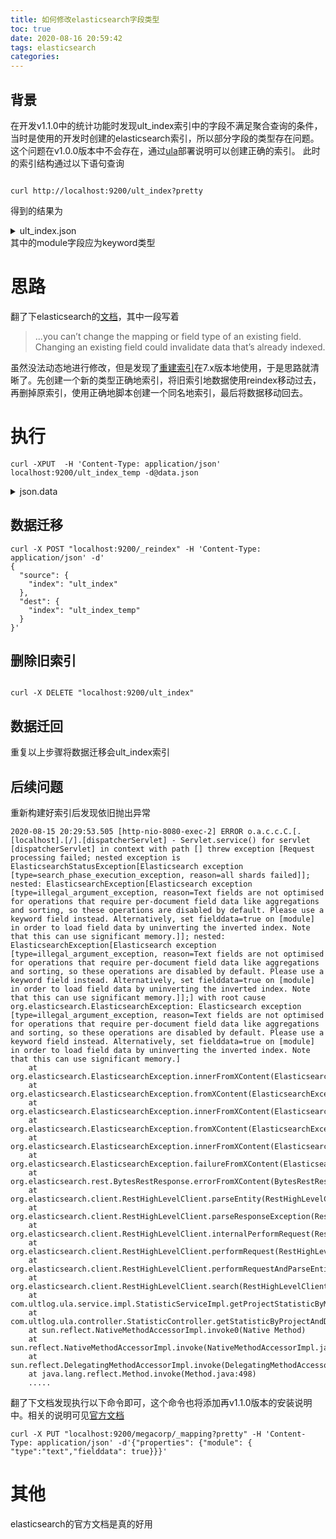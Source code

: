```yaml
---
title: 如何修改elasticsearch字段类型
toc: true
date: 2020-08-16 20:59:42
tags: elasticsearch
categories: 
---
```

## 背景
在开发v1.1.0中的统计功能时发现ult_index索引中的字段不满足聚合查询的条件，当时是使用的开发时创建的elasticsearch索引，所以部分字段的类型存在问题。这个问题在v1.0.0版本中不会存在，通过[ula](/2020/07/26/系统说明/ula/ula/)部署说明可以创建正确的索引。
此时的索引结构通过以下语句查询
````shell

curl http://localhost:9200/ult_index?pretty
````
得到的结果为
<details>
<summary>ult_index.json</summary>
<pre><code>

````json
{
  "ult_index" : {
    "aliases" : { },
    "mappings" : {
      "properties" : {
        "acceptTime" : {
          "type" : "long"
        },
        "createTime" : {
          "type" : "long"
        },
        "level" : {
          "type" : "text",
          "fields" : {
            "keyword" : {
              "type" : "keyword",
              "ignore_above" : 256
            }
          }
        },
        "message" : {
          "type" : "text",
          "fields" : {
            "keyword" : {
              "type" : "text"
            }
          }
        },
        "module" : {
          "type" : "text",
          "fields" : {
            "keyword" : {
              "type" : "text"
            }
          }
        },
        "project" : {
          "type" : "text",
          "fields" : {
            "keyword" : {
              "type" : "keyword",
              "ignore_above" : 256
            }
          }
        },
        "stack" : {
          "type" : "text",
          "fields" : {
            "keyword" : {
              "type" : "text"
            }
          }
        },
        "uuid" : {
          "type" : "text",
          "fields" : {
            "keyword" : {
              "type" : "keyword",
              "ignore_above" : 256
            }
          }
        }
      }
    },
    "settings" : {
      "index" : {
        "creation_date" : "1597066526478",
        "number_of_shards" : "1",
        "number_of_replicas" : "1",
        "uuid" : "pSLksVk0SfavnrOV1OmeDQ",
        "version" : {
          "created" : "7060299"
        },
        "provided_name" : "ult_index"
      }
    }
  }
}
````
</code></pre>
</details>
其中的module字段应为keyword类型

# 思路
翻了下elasticsearch的[文档](https://www.elastic.co/guide/en/elasticsearch/reference/current/indices-put-mapping.html#updating-field-mappings)，其中一段写着
> ...you can’t change the mapping or field type of an existing field. Changing an existing field could invalidate data that’s already indexed.


虽然没法动态地进行修改，但是发现了[重建索引](https://www.elastic.co/guide/en/elasticsearch/reference/7.0/docs-reindex.html)在7.x版本地使用，于是思路就清晰了。先创建一个新的类型正确地索引，将旧索引地数据使用reindex移动过去，再删掉原索引，使用正确地脚本创建一个同名地索引，最后将数据移动回去。

# 执行
````shell
curl -XPUT  -H 'Content-Type: application/json' localhost:9200/ult_index_temp -d@data.json

````
<details>
<summary>json.data</summary>
<pre><code>

````json
{
    "mappings" : {
      "properties" : {
        "acceptTime" : {
          "type" : "long"
        },
        "createTime" : {
          "type" : "long"
        },
        "level" : {
          "type" : "text",
          "fields" : {
            "keyword" : {
              "type" : "keyword",
              "ignore_above" : 256
            }
          }
        },
        "message" : {
          "type" : "text",
          "fields" : {
            "keyword" : {
              "type" : "text"
            }
          }
        },
        "module" : {
          "type" : "text",
          "fields" : {
            "keyword" : {
              "type" : "keyword",
              "ignore_above" : 256
            }
          }
        },
        "project" : {
          "type" : "text",
          "fields" : {
            "keyword" : {
              "type" : "keyword",
              "ignore_above" : 256
            }
          }
        },
        "stack" : {
          "type" : "text",
          "fields" : {
            "keyword" : {
              "type" : "text"
            }
          }
        },
        "uuid" : {
          "type" : "text",
          "fields" : {
            "keyword" : {
              "type" : "keyword",
              "ignore_above" : 256
            }
          }
        }
      }
    },
    "settings":{}
}
````
</code></pre>
</details>

## 数据迁移
````
curl -X POST "localhost:9200/_reindex" -H 'Content-Type: application/json' -d'
{
  "source": {
    "index": "ult_index"
  },
  "dest": {
    "index": "ult_index_temp"
  }
}'
````

## 删除旧索引
````shell

curl -X DELETE "localhost:9200/ult_index"
````

## 数据迁回
重复以上步骤将数据迁移会ult_index索引

## 后续问题

重新构建好索引后发现依旧抛出异常
````
2020-08-15 20:29:53.505 [http-nio-8080-exec-2] ERROR o.a.c.c.C.[.[localhost].[/].[dispatcherServlet] - Servlet.service() for servlet [dispatcherServlet] in context with path [] threw exception [Request processing failed; nested exception is ElasticsearchStatusException[Elasticsearch exception [type=search_phase_execution_exception, reason=all shards failed]]; nested: ElasticsearchException[Elasticsearch exception [type=illegal_argument_exception, reason=Text fields are not optimised for operations that require per-document field data like aggregations and sorting, so these operations are disabled by default. Please use a keyword field instead. Alternatively, set fielddata=true on [module] in order to load field data by uninverting the inverted index. Note that this can use significant memory.]]; nested: ElasticsearchException[Elasticsearch exception [type=illegal_argument_exception, reason=Text fields are not optimised for operations that require per-document field data like aggregations and sorting, so these operations are disabled by default. Please use a keyword field instead. Alternatively, set fielddata=true on [module] in order to load field data by uninverting the inverted index. Note that this can use significant memory.]];] with root cause
org.elasticsearch.ElasticsearchException: Elasticsearch exception [type=illegal_argument_exception, reason=Text fields are not optimised for operations that require per-document field data like aggregations and sorting, so these operations are disabled by default. Please use a keyword field instead. Alternatively, set fielddata=true on [module] in order to load field data by uninverting the inverted index. Note that this can use significant memory.]
	at org.elasticsearch.ElasticsearchException.innerFromXContent(ElasticsearchException.java:491)
	at org.elasticsearch.ElasticsearchException.fromXContent(ElasticsearchException.java:402)
	at org.elasticsearch.ElasticsearchException.innerFromXContent(ElasticsearchException.java:432)
	at org.elasticsearch.ElasticsearchException.fromXContent(ElasticsearchException.java:402)
	at org.elasticsearch.ElasticsearchException.innerFromXContent(ElasticsearchException.java:432)
	at org.elasticsearch.ElasticsearchException.failureFromXContent(ElasticsearchException.java:598)
	at org.elasticsearch.rest.BytesRestResponse.errorFromXContent(BytesRestResponse.java:169)
	at org.elasticsearch.client.RestHighLevelClient.parseEntity(RestHighLevelClient.java:1721)
	at org.elasticsearch.client.RestHighLevelClient.parseResponseException(RestHighLevelClient.java:1698)
	at org.elasticsearch.client.RestHighLevelClient.internalPerformRequest(RestHighLevelClient.java:1461)
	at org.elasticsearch.client.RestHighLevelClient.performRequest(RestHighLevelClient.java:1418)
	at org.elasticsearch.client.RestHighLevelClient.performRequestAndParseEntity(RestHighLevelClient.java:1388)
	at org.elasticsearch.client.RestHighLevelClient.search(RestHighLevelClient.java:930)
	at com.ultlog.ula.service.impl.StatisticServiceImpl.getProjectStatisticByModuleAndTime(StatisticServiceImpl.java:69)
	at com.ultlog.ula.controller.StatisticController.getStatisticByProjectAndDate(StatisticController.java:44)
	at sun.reflect.NativeMethodAccessorImpl.invoke0(Native Method)
	at sun.reflect.NativeMethodAccessorImpl.invoke(NativeMethodAccessorImpl.java:62)
	at sun.reflect.DelegatingMethodAccessorImpl.invoke(DelegatingMethodAccessorImpl.java:43)
	at java.lang.reflect.Method.invoke(Method.java:498)
	.....

````

翻了下文档发现执行以下命令即可，这个命令也将添加再v1.1.0版本的安装说明中。相关的说明可见[官方文档](https://www.elastic.co/guide/en/elasticsearch/reference/7.x/fielddata.html#fielddata-disabled-text-fields)
````shell
curl -X PUT "localhost:9200/megacorp/_mapping?pretty" -H 'Content-Type: application/json' -d'{"properties": {"module": { "type":"text","fielddata": true}}}'
````

# 其他
elasticsearch的官方文档是真的好用




